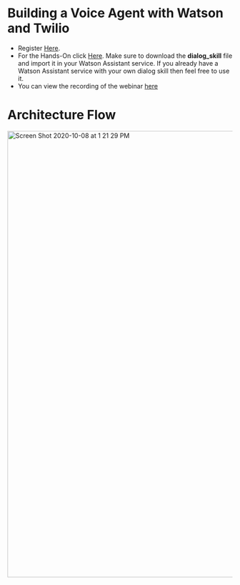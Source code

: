# Building a Voice Agent with Watson and Twilio

- Register [Here](http://ibm.biz/TwilioWA).</br>
- For the Hands-On click [Here](https://www.ibm.com/cloud/garage/dte/tutorial/watson-assistant-features-lab-2-voice-integration/). Make sure to download the __dialog_skill__ file and import it in your Watson Assistant service. If you already have a Watson Assistant service with your own dialog skill then feel free to use it.</br>
- You can view the recording of the webinar [here](https://www.crowdcast.io/e/voice-agent-twilio)
# Architecture Flow

<img width="1000" alt="Screen Shot 2020-10-08 at 1 21 29 PM" src="https://user-images.githubusercontent.com/15332386/95439851-3a581800-0969-11eb-888d-b181ca4104fb.png">
